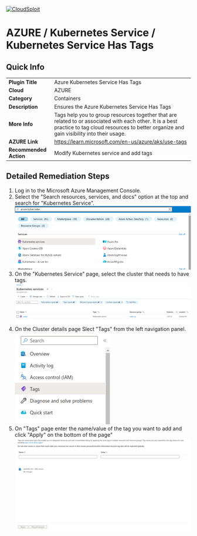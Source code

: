 
[![CloudSploit](https://cloudsploit.com/img/logo-new-big-text-100.png "CloudSploit")](https://cloudsploit.com)

# AZURE / Kubernetes Service / Kubernetes Service Has Tags

## Quick Info

| | |
|-|-|
| **Plugin Title** | Azure Kubernetes Service Has Tags |
| **Cloud** | AZURE |
| **Category** | Containers |
| **Description** | Ensures the Azure Kubernetes Service Has Tags |
| **More Info** | Tags help you to group resources together that are related to or associated with each other. It is a best practice to tag cloud resources to better organize and gain visibility into their usage. |
| **AZURE Link** | https://learn.microsoft.com/en-us/azure/aks/use-tags |
| **Recommended Action** | Modify Kubernetes service and add tags |

## Detailed Remediation Steps
1. Log in to the Microsoft Azure Management Console.
2. Select the "Search resources, services, and docs" option at the top and search for "Kubernetes Service". </br> <img src="/resources/azure/kubernetesservice/aks-has-tags/step2.png"/>
3. On the "Kubernetes Service" page, select the cluster that needs to have tags. </br> <img src="/resources/azure/kubernetesservice/aks-has-tags/step3.png"/>
4. On the Cluster details page Slect "Tags" from the left navigation panel.</br> <img src="/resources/azure/kubernetesservice/aks-has-tags/step4.png"/>
5. On "Tags" page enter the name/value of the tag you want to add and click "Apply" on the bottom of the page" </br> <img src="/resources/azure/kubernetesservice/aks-has-tags/step5.png"/>
